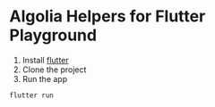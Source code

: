 # Algolia Helpers for Flutter Playground

1. Install [flutter](https://docs.flutter.dev/get-started/install)
2. Clone the project
3. Run the app
```shell
flutter run
```
